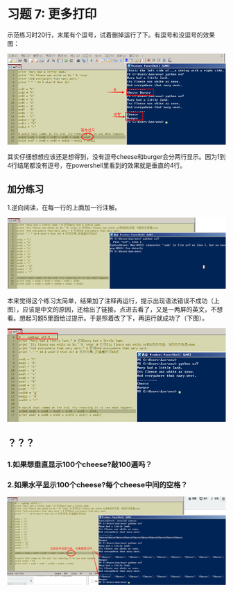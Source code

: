 # 习题 7: 更多打印

示范练习时20行，末尾有个逗号，试着删掉运行了下。有逗号和没逗号的效果图：

![](ex71.png)

其实仔细想想应该还是想得到，没有逗号cheese和burger会分两行显示。因为1到4行结尾都没有逗号，在powershell里看到的效果就是垂直的4行。

## 加分练习
1.逆向阅读，在每一行的上面加一行注解。

![](ex72.png)

本来觉得这个练习太简单，结果加了注释再运行，提示出现语法错误不成功（上图），应该是中文的原因，还给出了链接。点进去看了，又是一两屏的英文，不想看。想起习题5里面给过提示。于是照着改了下，再运行就成功了（下图）。

![](ex73.png)

## ？？？
### 1.如果想垂直显示100个cheese?敲100遍吗？
### 2.如果水平显示100个cheese?每个cheese中间的空格？

![](ex75.png)
